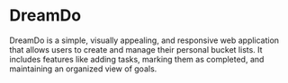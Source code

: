 # DreamDo
DreamDo is a simple, visually appealing, and responsive web application that allows users to create and manage their personal bucket lists. It includes features like adding tasks, marking them as completed, and maintaining an organized view of goals.
